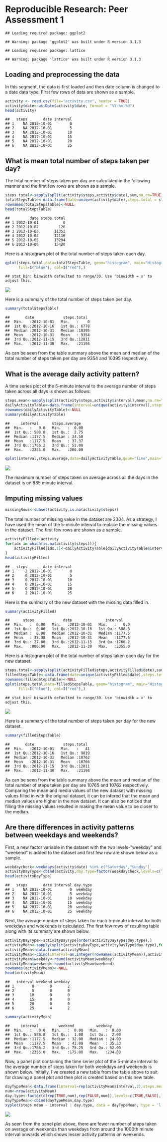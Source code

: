 # Reproducible Research: Peer Assessment 1

```
## Loading required package: ggplot2
```

```
## Warning: package 'ggplot2' was built under R version 3.1.3
```

```
## Loading required package: lattice
```

```
## Warning: package 'lattice' was built under R version 3.1.3
```

## Loading and preprocessing the data
In this segment, the data is first loaded and then date column is changed to a date data type. 
First few rows of data are shown as a sample.

```r
activity <- read.csv(file="activity.csv", header = TRUE)
activity$date<-as.Date(activity$date, format = "%Y-%m-%d")
head(activity)
```

```
##   steps       date interval
## 1    NA 2012-10-01        0
## 2    NA 2012-10-01        5
## 3    NA 2012-10-01       10
## 4    NA 2012-10-01       15
## 5    NA 2012-10-01       20
## 6    NA 2012-10-01       25
```


## What is mean total number of steps taken per day?
The total number of steps taken per day are calculated in the following manner and the first few rows are shown as a sample.

```r
steps.total<-sapply(split(activity$steps,activity$date),sum,na.rm=TRUE)
totalStepsTable<-data.frame(date=unique(activity$date),steps.total = steps.total)
rownames(totalStepsTable)<-NULL
head(totalStepsTable)
```

```
##         date steps.total
## 1 2012-10-01           0
## 2 2012-10-02         126
## 3 2012-10-03       11352
## 4 2012-10-04       12116
## 5 2012-10-05       13294
## 6 2012-10-06       15420
```
Here is a histogram plot of the total number of steps taken each day.

```r
qplot(steps.total,data=totalStepsTable, geom="histogram", main="Histogram of Total Number of Steps Taken", 
      fill=I("blue"), col=I("red"),)
```

```
## stat_bin: binwidth defaulted to range/30. Use 'binwidth = x' to adjust this.
```

![](PA1_template_files/figure-html/unnamed-chunk-4-1.png) 

Here is a summary of the total number of steps taken per day.

```r
summary(totalStepsTable)
```

```
##       date             steps.total   
##  Min.   :2012-10-01   Min.   :    0  
##  1st Qu.:2012-10-16   1st Qu.: 6778  
##  Median :2012-10-31   Median :10395  
##  Mean   :2012-10-31   Mean   : 9354  
##  3rd Qu.:2012-11-15   3rd Qu.:12811  
##  Max.   :2012-11-30   Max.   :21194
```
As can be seen from the table summary above the mean and median of the total number of steps taken per day are 9354 and 10395 respectively.

## What is the average daily activity pattern?
A time series plot of the 5-minute interval to the average number of steps taken across all days is shown as follows:

```r
steps.mean<-sapply(split(activity$steps,activity$interval),mean,na.rm=TRUE)
dailyActivityTable<-data.frame(interval=unique(activity$interval),steps.average = round(steps.mean))
rownames(dailyActivityTable)<-NULL
summary(dailyActivityTable)
```

```
##     interval      steps.average   
##  Min.   :   0.0   Min.   :  0.00  
##  1st Qu.: 588.8   1st Qu.:  2.75  
##  Median :1177.5   Median : 34.50  
##  Mean   :1177.5   Mean   : 37.37  
##  3rd Qu.:1766.2   3rd Qu.: 53.00  
##  Max.   :2355.0   Max.   :206.00
```

```r
qplot(interval,steps.average,data=dailyActivityTable,geom="line",main="Time Series Plot of Average Daily Activity Pattern", col=I("blue"))
```

![](PA1_template_files/figure-html/unnamed-chunk-6-1.png) 

The maximum number of steps taken on average across all the days in the dataset is on 835 minute interval.


## Imputing missing values

```r
missingRows<-subset(activity,is.na(activity$steps))
```
The total number of missing value in the dataset are 2304.
As a strategy, I have used the mean of the 5-minute interval to replace the missing values in the dataset. The first few rows are shown as a sample.

```r
activityFilled<-activity
for(idx in which(is.na(activity$steps))){
    activityFilled[idx,1]<-dailyActivityTable[dailyActivityTable$interval == activityFilled[idx,3],2]
}
head(activityFilled)
```

```
##   steps       date interval
## 1     2 2012-10-01        0
## 2     0 2012-10-01        5
## 3     0 2012-10-01       10
## 4     0 2012-10-01       15
## 5     0 2012-10-01       20
## 6     2 2012-10-01       25
```
Here is the summary of the new dataset with the missing data filled in.

```r
summary(activityFilled)
```

```
##      steps             date               interval     
##  Min.   :  0.00   Min.   :2012-10-01   Min.   :   0.0  
##  1st Qu.:  0.00   1st Qu.:2012-10-16   1st Qu.: 588.8  
##  Median :  0.00   Median :2012-10-31   Median :1177.5  
##  Mean   : 37.38   Mean   :2012-10-31   Mean   :1177.5  
##  3rd Qu.: 27.00   3rd Qu.:2012-11-15   3rd Qu.:1766.2  
##  Max.   :806.00   Max.   :2012-11-30   Max.   :2355.0
```
Here is a histogram plot of the total number of steps taken each day for the new dataset.

```r
steps.total<-sapply(split(activityFilled$steps,activityFilled$date),sum,na.rm=TRUE)
filledStepsTable<-data.frame(date=unique(activityFilled$date),steps.total = steps.total)
rownames(filledStepsTable)<-NULL
qplot(steps.total,data=filledStepsTable, geom="histogram", main="Histogram of Total Number of Steps Taken", 
      fill=I("blue"), col=I("red"),)
```

```
## stat_bin: binwidth defaulted to range/30. Use 'binwidth = x' to adjust this.
```

![](PA1_template_files/figure-html/unnamed-chunk-10-1.png) 

Here is a summary of the total number of steps taken per day for the new dataset.

```r
summary(filledStepsTable)
```

```
##       date             steps.total   
##  Min.   :2012-10-01   Min.   :   41  
##  1st Qu.:2012-10-16   1st Qu.: 9819  
##  Median :2012-10-31   Median :10762  
##  Mean   :2012-10-31   Mean   :10766  
##  3rd Qu.:2012-11-15   3rd Qu.:12811  
##  Max.   :2012-11-30   Max.   :21194
```
As can be seen from the table summary above the mean and median of the total number of steps taken per day are 10765 and 10762 respectively.
Comparing the mean and media values of the new dataset with missing values filled in with the original dataset, it can be infered that the mean and median values are higher in the new dataset. It can also be noticed that filling the missing values resulted in making the mean value to be closer to the median.

## Are there differences in activity patterns between weekdays and weekends?
First, a new factor variable in the dataset with the two levels-"weekday" and "weekend" is added to the dataset and first few row are shown below as a sample.

```r
weekdaycheck<-weekdays(activity$date) %in% c("Saturday","Sunday")
activityDayType<-cbind(activity,day.type=factor(weekdaycheck,levels=c(TRUE,FALSE), labels = c("weekend","weekday")))
head(activityDayType)
```

```
##   steps       date interval day.type
## 1    NA 2012-10-01        0  weekday
## 2    NA 2012-10-01        5  weekday
## 3    NA 2012-10-01       10  weekday
## 4    NA 2012-10-01       15  weekday
## 5    NA 2012-10-01       20  weekday
## 6    NA 2012-10-01       25  weekday
```
Next, the average number of steps taken for each 5-minute interval for both weekdays and weekends is calculated. The first few rows of resulting table along with its summary are shown below. 

```r
activityDayType<-activityDayType[order(activityDayType$day.type),]
activityMean<-sapply(split(activityDayType,activityDayType$day.type),function(x){ sapply(split(x$steps,x$interval),mean,na.rm=TRUE)})
activityMean<-data.frame(activityMean)
activityMean<-cbind(interval=as.integer(rownames(activityMean)),activityMean)
activityMean$weekday<-round(activityMean$weekday)
activityMean$weekend<-round(activityMean$weekend)
rownames(activityMean)<-NULL
head(activityMean)
```

```
##   interval weekend weekday
## 1        0       0       2
## 2        5       0       0
## 3       10       0       0
## 4       15       0       0
## 5       20       0       0
## 6       25       4       2
```

```r
summary(activityMean)
```

```
##     interval         weekend          weekday      
##  Min.   :   0.0   Min.   :  0.00   Min.   :  0.00  
##  1st Qu.: 588.8   1st Qu.:  1.00   1st Qu.:  2.00  
##  Median :1177.5   Median : 32.00   Median : 24.00  
##  Mean   :1177.5   Mean   : 43.08   Mean   : 35.33  
##  3rd Qu.:1766.2   3rd Qu.: 75.25   3rd Qu.: 52.00  
##  Max.   :2355.0   Max.   :175.00   Max.   :234.00
```
Now, a panel plot containing the time serier plot of the 5-minute interval to the average number of steps taken for both weekdays and weekends is shown below. Initially, I've created a new table from the table above to suit for drawing a panel plot and then plot is created based on this new table.

```r
dayTypeMean<-data.frame(interval=rep(activityMean$interval,2),steps.mean=c(activityMean$weekend,activityMean$weekday))
num<-nrow(activityMean)
day.type<-factor(c(rep(TRUE,num),rep(FALSE,num)),levels=c(TRUE,FALSE),labels=c("weekend","weekday"))
dayTypeMean<-cbind(dayTypeMean,day.type)
xyplot(steps.mean ~ interval | day.type, data = dayTypeMean, type = 'l', col="blue", layout = c(1,2))
```

![](PA1_template_files/figure-html/unnamed-chunk-14-1.png) 

As seen from the panel plot above, there are fewer number of steps taken on average on weekends than weekdays from around the 1000th minute interval onwards which shows lesser activity patterns on weekends.
